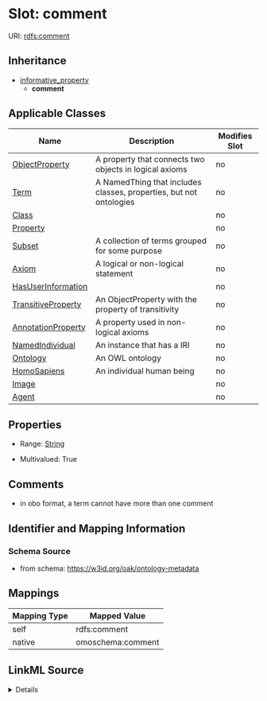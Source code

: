 

# Slot: comment



URI: [rdfs:comment](http://www.w3.org/2000/01/rdf-schema#comment)




## Inheritance

* [informative_property](informative_property.md)
    * **comment**






## Applicable Classes

| Name | Description | Modifies Slot |
| --- | --- | --- |
| [ObjectProperty](ObjectProperty.md) | A property that connects two objects in logical axioms |  no  |
| [Term](Term.md) | A NamedThing that includes classes, properties, but not ontologies |  no  |
| [Class](Class.md) |  |  no  |
| [Property](Property.md) |  |  no  |
| [Subset](Subset.md) | A collection of terms grouped for some purpose |  no  |
| [Axiom](Axiom.md) | A logical or non-logical statement |  no  |
| [HasUserInformation](HasUserInformation.md) |  |  no  |
| [TransitiveProperty](TransitiveProperty.md) | An ObjectProperty with the property of transitivity |  no  |
| [AnnotationProperty](AnnotationProperty.md) | A property used in non-logical axioms |  no  |
| [NamedIndividual](NamedIndividual.md) | An instance that has a IRI |  no  |
| [Ontology](Ontology.md) | An OWL ontology |  no  |
| [HomoSapiens](HomoSapiens.md) | An individual human being |  no  |
| [Image](Image.md) |  |  no  |
| [Agent](Agent.md) |  |  no  |







## Properties

* Range: [String](String.md)

* Multivalued: True





## Comments

* in obo format, a term cannot have more than one comment

## Identifier and Mapping Information







### Schema Source


* from schema: https://w3id.org/oak/ontology-metadata




## Mappings

| Mapping Type | Mapped Value |
| ---  | ---  |
| self | rdfs:comment |
| native | omoschema:comment |




## LinkML Source

<details>
```yaml
name: comment
comments:
- in obo format, a term cannot have more than one comment
from_schema: https://w3id.org/oak/ontology-metadata
rank: 1000
is_a: informative_property
slot_uri: rdfs:comment
alias: comment
domain_of:
- HasUserInformation
- Ontology
- Axiom
range: string
multivalued: true

```
</details>